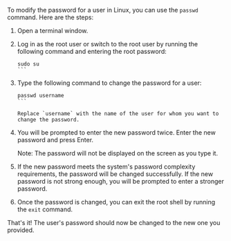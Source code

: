 To modify the password for a user in Linux, you can use the `passwd` command. Here are the steps:

1. Open a terminal window.
2. Log in as the root user or switch to the root user by running the following command and entering the root password:

   ````
   sudo su
   ```

3. Type the following command to change the password for a user:

   ````
   passwd username
   ```

   Replace `username` with the name of the user for whom you want to change the password.

4. You will be prompted to enter the new password twice. Enter the new password and press Enter.

   Note: The password will not be displayed on the screen as you type it.

5. If the new password meets the system's password complexity requirements, the password will be changed successfully. If the new password is not strong enough, you will be prompted to enter a stronger password.

6. Once the password is changed, you can exit the root shell by running the `exit` command.

That's it! The user's password should now be changed to the new one you provided.